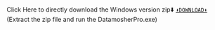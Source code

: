 Click Here to directly download the Windows version zip⬇️
[`⬇️DOWNLOAD⬇️`]("https://github.com/Akascape/Datamosher-Pro/releases/download/Datamosher_Prov1.5/Datamosher_Pro_win64.zip")
(Extract the zip file and run the DatamosherPro.exe)
